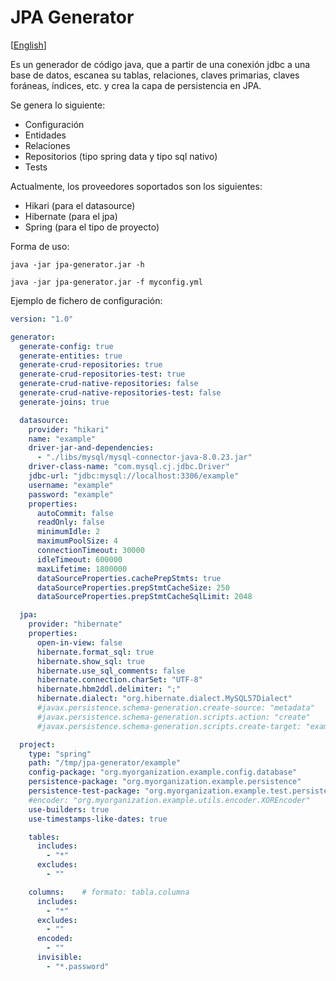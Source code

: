 # JPA Generator

[[English](./README.md)]

Es un generador de código java, que a partir de una conexión jdbc a una base de datos, 
escanea su tablas, relaciones, claves primarias, claves foráneas, índices, etc.
y crea la capa de persistencia en JPA.

Se genera lo siguiente:

- Configuración
- Entidades
- Relaciones
- Repositorios (tipo spring data y tipo sql nativo)
- Tests

Actualmente, los proveedores soportados son los siguientes:

- Hikari (para el datasource)
- Hibernate (para el jpa)
- Spring (para el tipo de proyecto)

Forma de uso:

```
java -jar jpa-generator.jar -h

java -jar jpa-generator.jar -f myconfig.yml
```

Ejemplo de fichero de configuración:

```Yaml
version: "1.0"

generator:
  generate-config: true
  generate-entities: true
  generate-crud-repositories: true
  generate-crud-repositories-test: true
  generate-crud-native-repositories: false
  generate-crud-native-repositories-test: false
  generate-joins: true

  datasource:
    provider: "hikari"
    name: "example"
    driver-jar-and-dependencies:
      - "./libs/mysql/mysql-connector-java-8.0.23.jar"
    driver-class-name: "com.mysql.cj.jdbc.Driver"
    jdbc-url: "jdbc:mysql://localhost:3306/example"
    username: "example"
    password: "example"
    properties:
      autoCommit: false
      readOnly: false
      minimumIdle: 2
      maximumPoolSize: 4
      connectionTimeout: 30000
      idleTimeout: 600000
      maxLifetime: 1800000
      dataSourceProperties.cachePrepStmts: true
      dataSourceProperties.prepStmtCacheSize: 250
      dataSourceProperties.prepStmtCacheSqlLimit: 2048

  jpa:
    provider: "hibernate"
    properties:
      open-in-view: false
      hibernate.format_sql: true
      hibernate.show_sql: true
      hibernate.use_sql_comments: false
      hibernate.connection.charSet: "UTF-8"
      hibernate.hbm2ddl.delimiter: ";"
      hibernate.dialect: "org.hibernate.dialect.MySQL57Dialect"
      #javax.persistence.schema-generation.create-source: "metadata"
      #javax.persistence.schema-generation.scripts.action: "create"
      #javax.persistence.schema-generation.scripts.create-target: "example.sql"

  project:
    type: "spring"
    path: "/tmp/jpa-generator/example"
    config-package: "org.myorganization.example.config.database"
    persistence-package: "org.myorganization.example.persistence"
    persistence-test-package: "org.myorganization.example.test.persistence"
    #encoder: "org.myorganization.example.utils.encoder.XOREncoder"
    use-builders: true
    use-timestamps-like-dates: true

    tables:
      includes:
        - "*"
      excludes:
        - ""

    columns:    # formato: tabla.columna
      includes:
        - "*"
      excludes:
        - ""
      encoded:
        - ""
      invisible:
        - "*.password"
```

